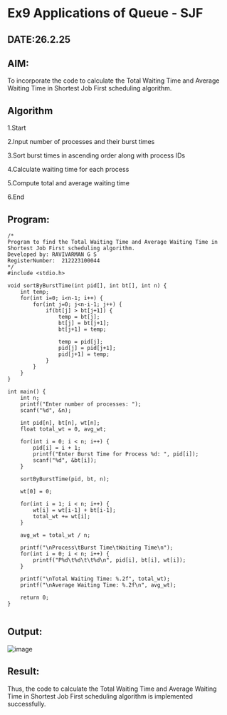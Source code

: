 # Ex9 Applications of Queue - SJF
## DATE:26.2.25
## AIM:
To incorporate the code to calculate the Total Waiting Time and Average Waiting Time in Shortest Job First scheduling algorithm.
## Algorithm
1.Start

2.Input number of processes and their burst times

3.Sort burst times in ascending order along with process IDs

4.Calculate waiting time for each process

5.Compute total and average waiting time

6.End 

## Program:
```
/*
Program to find the Total Waiting Time and Average Waiting Time in Shortest Job First scheduling algorithm.
Developed by: RAVIVARMAN G S
RegisterNumber:  212223100044
*/
#include <stdio.h>

void sortByBurstTime(int pid[], int bt[], int n) {
    int temp;
    for(int i=0; i<n-1; i++) {
        for(int j=0; j<n-i-1; j++) {
            if(bt[j] > bt[j+1]) {
                temp = bt[j];
                bt[j] = bt[j+1];
                bt[j+1] = temp;

                temp = pid[j];
                pid[j] = pid[j+1];
                pid[j+1] = temp;
            }
        }
    }
}

int main() {
    int n;
    printf("Enter number of processes: ");
    scanf("%d", &n);

    int pid[n], bt[n], wt[n];
    float total_wt = 0, avg_wt;

    for(int i = 0; i < n; i++) {
        pid[i] = i + 1;
        printf("Enter Burst Time for Process %d: ", pid[i]);
        scanf("%d", &bt[i]);
    }

    sortByBurstTime(pid, bt, n);

    wt[0] = 0;

    for(int i = 1; i < n; i++) {
        wt[i] = wt[i-1] + bt[i-1];
        total_wt += wt[i];
    }

    avg_wt = total_wt / n;

    printf("\nProcess\tBurst Time\tWaiting Time\n");
    for(int i = 0; i < n; i++) {
        printf("P%d\t%d\t\t%d\n", pid[i], bt[i], wt[i]);
    }

    printf("\nTotal Waiting Time: %.2f", total_wt);
    printf("\nAverage Waiting Time: %.2f\n", avg_wt);

    return 0;
}


```

## Output:


![image](https://github.com/user-attachments/assets/b302282f-a764-49e2-bcfb-5b34f5e86418)

## Result:
Thus, the code to calculate the Total Waiting Time and Average Waiting Time in Shortest Job First scheduling algorithm is implemented successfully.
